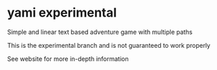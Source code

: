 # yami experimental
Simple and linear text based adventure game with multiple paths

This is the experimental branch and is not guaranteed to work properly

See website for more in-depth information
